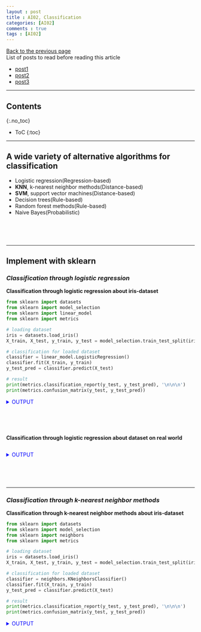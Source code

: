 ```yaml
---
layout : post
title : AI02, Classification
categories: [AI02]
comments : true
tags : [AI02]
---
```

[Back to the previous page](https://userdyk-github.github.io/Study.html) <br>
List of posts to read before reading this article
- <a href='https://userdyk-github.github.io/'>post1</a>
- <a href='https://userdyk-github.github.io/'>post2</a>
- <a href='https://userdyk-github.github.io/'>post3</a>

---

## Contents
{:.no_toc}

* ToC
{:toc}

<hr class="division1">

## **A wide variety of alternative algorithms for classification**

- Logistic regression(Regression-based)
- **KNN**, k-nearest neighbor methods(Distance-based)
- **SVM**, support vector machines(Distance-based)
- Decision trees(Rule-based)
- Random forest methods(Rule-based)
- Naive Bayes(Probabilistic)

<br><br><br>

---

## **Implement with sklearn**

### ***Classification through logistic regression***
**Classification through logistic regression about iris-dataset**

```python
from sklearn import datasets
from sklearn import model_selection
from sklearn import linear_model
from sklearn import metrics

# loading dataset
iris = datasets.load_iris()
X_train, X_test, y_train, y_test = model_selection.train_test_split(iris.data, iris.target, train_size=0.7)

# classification for loaded dataset
classifier = linear_model.LogisticRegression()
classifier.fit(X_train, y_train)
y_test_pred = classifier.predict(X_test)

# result
print(metrics.classification_report(y_test, y_test_pred), '\n\n\n')
print(metrics.confusion_matrix(y_test, y_test_pred))
```
<details markdown="1">
<summary class='jb-small' style="color:blue">OUTPUT</summary>
<hr class='division3'>
On the below confusion matrix matrix, **the diagonals** correspond to the number of samples that are correctly classified for each level of the category variable, and **the off-diagonal elements** are the number of incorrectly classified samples. More specifically, the element of the confusion matrix C is the number of samples of category i that were categorized as j. 
```
              precision    recall  f1-score   support

           0       1.00      1.00      1.00        14
           1       1.00      0.93      0.97        15
           2       0.94      1.00      0.97        16

    accuracy                           0.98        45
   macro avg       0.98      0.98      0.98        45
weighted avg       0.98      0.98      0.98        45



[[12  0  0]
 [ 0 13  1]
 [ 0  1 18]]
```
<hr class='division3'>
</details>


<details markdown="1">
<summary class='jb-small' style="color:blue">SUPPLEMENT1</summary>
<hr class='division3'>
```
>>> from sklearn import datasets
>>> iris = datasets.load_iris() 

>>> type(iris) 
sklearn.utils.Bunch

>>> type(iris.data)
<class 'numpy.ndarray'>

>>> iris.target_names
array(['setosa', 'versicolor', 'virginica'], dtype='<U10')

>>> iris.feature_names 
['sepal length (cm)',
 'sepal width (cm)',
 'petal length (cm)',
 'petal width (cm)']

>>> iris.data.shape 
(150, 4)

>>> iris.target.shape 
(150,)
```
<hr class='division3'>
</details>

<details markdown="1">
<summary class='jb-small' style="color:blue">SUPPLEMENT2</summary>
<hr class='division3'>
**iris dataset**
```python
import pandas as pd
from sklearn import datasets

iris = datasets.load_iris()
iris.feature_names.append('target_names')

df1 = pd.DataFrame(iris.data)
df2 = pd.DataFrame(iris.target)
df = pd.concat([df1,df2], axis=1)
df.columns = iris.feature_names

print(df)
```
```
     s.length (cm)  s.width (cm)  ...  p.width (cm)  target_names
0              5.1           3.5  ...           0.2             0
1              4.9           3.0  ...           0.2             0
2              4.7           3.2  ...           0.2             0
3              4.6           3.1  ...           0.2             0
4              5.0           3.6  ...           0.2             0
..             ...           ...  ...           ...           ...
145            6.7           3.0  ...           2.3             2
146            6.3           2.5  ...           1.9             2
147            6.5           3.0  ...           2.0             2
148            6.2           3.4  ...           2.3             2
149            5.9           3.0  ...           1.8             2

[150 rows x 5 columns]
```
<hr class='division3'>
</details>

<br><br><br>

**Classification through logistic regression about dataset on real world**

```python
```

<details markdown="1">
<summary class='jb-small' style="color:blue">OUTPUT</summary>
<hr class='division3'>
<hr class='division3'>
</details>

<br><br><br>

---

### ***Classification through k-nearest neighbor methods***
**Classification through k-nearest neighbor methods about iris-dataset**

```python
from sklearn import datasets
from sklearn import model_selection
from sklearn import neighbors
from sklearn import metrics

# loading dataset
iris = datasets.load_iris()
X_train, X_test, y_train, y_test = model_selection.train_test_split(iris.data, iris.target, train_size=0.7)

# classification for loaded dataset
classifier = neighbors.KNeighborsClassifier()
classifier.fit(X_train, y_train)
y_test_pred = classifier.predict(X_test)

# result
print(metrics.classification_report(y_test, y_test_pred), '\n\n\n')
print(metrics.confusion_matrix(y_test, y_test_pred))
```
<details markdown="1">
<summary class='jb-small' style="color:blue">OUTPUT</summary>
<hr class='division3'>
```
              precision    recall  f1-score   support

           0       1.00      1.00      1.00        17
           1       0.93      0.93      0.93        15
           2       0.92      0.92      0.92        13

    accuracy                           0.96        45
   macro avg       0.95      0.95      0.95        45
weighted avg       0.96      0.96      0.96        45



[[16  0  0]
 [ 0 14  2]
 [ 0  0 13]]
```
<hr class='division3'>
</details>
<br><br><br>

**Classification through k-nearest neighbor methods about dataset on real world**

```python
```

<details markdown="1">
<summary class='jb-small' style="color:blue">OUTPUT</summary>
<hr class='division3'>
<hr class='division3'>
</details>

<br><br><br>

---

### ***Classification through support vector machines***
**Classification through support vector machines about iris-dataset**

```python
from sklearn import datasets
from sklearn import model_selection
from sklearn import svm
from sklearn import metrics

# loading dataset
iris = datasets.load_iris()
X_train, X_test, y_train, y_test = model_selection.train_test_split(iris.data, iris.target, train_size=0.7)

# classification for loaded dataset
classifier = svm.SVC()
classifier.fit(X_train, y_train)
y_test_pred = classifier.predict(X_test)

# result
print(metrics.classification_report(y_test, y_test_pred), '\n\n\n')
print(metrics.confusion_matrix(y_test, y_test_pred))
```
<details markdown="1">
<summary class='jb-small' style="color:blue">OUTPUT</summary>
<hr class='division3'>
```
              precision    recall  f1-score   support

           0       1.00      1.00      1.00        17
           1       1.00      1.00      1.00        17
           2       1.00      1.00      1.00        11

    accuracy                           1.00        45
   macro avg       1.00      1.00      1.00        45
weighted avg       1.00      1.00      1.00        45



[[12  0  0]
 [ 0 11  0]
 [ 0  7 15]]
```
<hr class='division3'>
</details>
<br><br><br>

**Classification through support vector machines about dataset on real world**

```python
```

<details markdown="1">
<summary class='jb-small' style="color:blue">OUTPUT</summary>
<hr class='division3'>
<hr class='division3'>
</details>

<br><br><br>

---

### ***Classification through decision trees***
**Classification through decision trees about iris-dataset**

```python
from sklearn import datasets
from sklearn import model_selection
from sklearn import tree 
from sklearn import metrics

# loading dataset
iris = datasets.load_iris()
X_train, X_test, y_train, y_test = model_selection.train_test_split(iris.data, iris.target, train_size=0.7)

# classification for loaded dataset
classifier = tree.DecisionTreeClassifier()
classifier.fit(X_train, y_train)
y_test_pred = classifier.predict(X_test)

# result
print(metrics.classification_report(y_test, y_test_pred), '\n\n\n')
print(metrics.confusion_matrix(y_test, y_test_pred))
```
<details markdown="1">
<summary class='jb-small' style="color:blue">OUTPUT</summary>
<hr class='division3'>
```
              precision    recall  f1-score   support

           0       1.00      1.00      1.00        15
           1       0.92      0.92      0.92        13
           2       0.94      0.94      0.94        17

    accuracy                           0.96        45
   macro avg       0.95      0.95      0.95        45
weighted avg       0.96      0.96      0.96        45



[[16  0  0]
 [ 0 12  0]
 [ 0  2 15]]
```
<hr class='division3'>
</details>
<br><br><br>

**Classification through decision trees about dataset on real world**

```python
import pandas as pd
from sklearn.tree import DecisionTreeClassifier

df = pd.read_csv(r'csv file path', index_col=0)
y = df[target class column]
X = df[ col1, col2]

clf= DecisionTreeClassifier()
clf.fit(X,y)
clf.predict(X_test)
```

<details markdown="1">
<summary class='jb-small' style="color:blue">OUTPUT</summary>
<hr class='division3'>
<hr class='division3'>
</details>

<br><br><br>

---

### ***Classification through random forest methods***
**Classification through random forest methods about iris-dataset**

```python
from sklearn import datasets
from sklearn import model_selection
from sklearn import ensemble
from sklearn import metrics

# loading dataset
iris = datasets.load_iris()
X_train, X_test, y_train, y_test = model_selection.train_test_split(iris.data, iris.target, train_size=0.7)

# classification for loaded dataset
classifier = ensemble.RandomForestClassifier()
classifier.fit(X_train, y_train)
y_test_pred = classifier.predict(X_test)

# result
print(metrics.classification_report(y_test, y_test_pred), '\n\n\n')
print(metrics.confusion_matrix(y_test, y_test_pred))
```
<details markdown="1">
<summary class='jb-small' style="color:blue">OUTPUT</summary>
<hr class='division3'>
```
              precision    recall  f1-score   support

           0       1.00      1.00      1.00        15
           1       1.00      1.00      1.00        14
           2       1.00      1.00      1.00        16

    accuracy                           1.00        45
   macro avg       1.00      1.00      1.00        45
weighted avg       1.00      1.00      1.00        45



[[17  0  0]
 [ 0 12  1]
 [ 0  3 12]]
```


<hr class='division3'>
</details>
<br><br><br>

**Classification through random forest methods about dataset on real world**

```python
```

<details markdown="1">
<summary class='jb-small' style="color:blue">OUTPUT</summary>
<hr class='division3'>
<hr class='division3'>
</details>

<br><br><br>

---

### ***The resulting classification accuracy for each classifier***
**The resulting classification accuracy for each classifier about iris-dataset**

```python
from sklearn import datasets
from sklearn import model_selection
from sklearn import linear_model
from sklearn import metrics
from sklearn import tree
from sklearn import neighbors
from sklearn import svm
from sklearn import ensemble

import matplotlib.pyplot as plt
import numpy as np



train_size_vec = np.linspace(0.1, 0.9, 30)
classifiers = [linear_model.LogisticRegression,
               neighbors.KNeighborsClassifier,
               svm.SVC,
               tree.DecisionTreeClassifier,
               ensemble.RandomForestClassifier]
cm_diags = np.zeros((3, len(train_size_vec), len(classifiers)), dtype=float)


iris = datasets.load_iris()
for n, train_size in enumerate(train_size_vec):
    X_train, X_test, y_train, y_test = model_selection.train_test_split(iris.data, iris.target, train_size=train_size)
    for m, Classifier in enumerate(classifiers):
        classifier = Classifier()
        classifier.fit(X_train, y_train)
        y_test_p = classifier.predict(X_test)
        cm_diags[:, n, m] = metrics.confusion_matrix(y_test, y_test_p).diagonal()
        cm_diags[:, n, m] /= np.bincount(y_test)


fig, axes = plt.subplots(1, len(classifiers), figsize=(12, 3))
for m, Classifier in enumerate(classifiers):
    axes[m].plot(train_size_vec, cm_diags[2, :, m], label=iris.target_names[2])
    axes[m].plot(train_size_vec, cm_diags[1, :, m], label=iris.target_names[1])
    axes[m].plot(train_size_vec, cm_diags[0, :, m], label=iris.target_names[0])
    axes[m].set_title(type(Classifier()).__name__)
    axes[m].set_ylim(0, 1.1)
    axes[m].set_ylabel("classification accuracy")
    axes[m].set_xlabel("training size ratio")
    axes[m].legend(loc=4)

plt.show()
```

<details markdown="1">
<summary class='jb-small' style="color:blue">OUTPUT</summary>
<hr class='division3'>
![다운로드 (1)](https://user-images.githubusercontent.com/52376448/64465993-54ae3980-d14a-11e9-8e33-881b5537b2b2.png)
<hr class='division3'>
</details>

<br><br><br>
<hr class="division2">

## **Implement with tensorflow**

<br><br><br>

<hr class="division2">

## **Implement with pytorch**

<br><br><br>

<hr class="division1">

List of posts followed by this article
- [post1](https://userdyk-github.github.io/)
- <a href='https://userdyk-github.github.io/'>post2</a>
- <a href='https://userdyk-github.github.io/'>post3</a>

---

Reference
- [post1](https://userdyk-github.github.io/)
- <a href='https://userdyk-github.github.io/'>post2</a>
- <a href='https://userdyk-github.github.io/'>post3</a>

---
